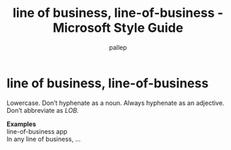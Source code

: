 ﻿---
title: line of business, line-of-business - Microsoft Style Guide
author: pallep
ms.author: pallep
ms.date: 1/19/2018
ms.topic: article
ms.prod: non-product-specific
---

# line of business, line-of-business

Lowercase. Don’t hyphenate as a noun. Always hyphenate as an adjective. Don’t abbreviate as *LOB.*

**Examples**  
line-of-business app   
In any line of business, …
